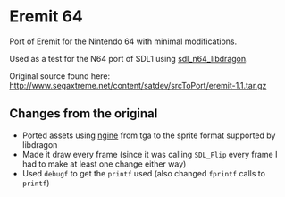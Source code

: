 # Eremit 64

Port of Eremit for the Nintendo 64 with minimal modifications.

Used as a test for the N64 port of SDL1 using [sdl_n64_libdragon](https://github.com/stefanmielke/sdl_n64_libdragon).

Original source found here: http://www.segaxtreme.net/content/satdev/srcToPort/eremit-1.1.tar.gz

## Changes from the original

- Ported assets using [ngine](https://github.com/stefanmielke/ngine) from tga to the sprite format supported by libdragon
- Made it draw every frame (since it was calling `SDL_Flip` every frame I had to make at least one change either way)
- Used `debugf` to get the `printf` used (also changed `fprintf` calls to `printf`)
